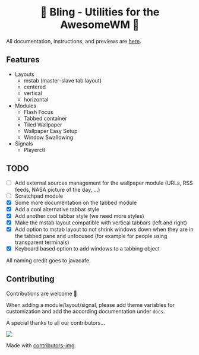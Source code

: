 # <center> 🌟 Bling - Utilities for the AwesomeWM 🌟 </center>

All documentation, instructions, and previews are [here](https://nooo37.github.io/bling).

## Features

- Layouts
    - mstab (master-slave tab layout)
    - centered
    - vertical
    - horizontal
- Modules
    - Flash Focus
    - Tabbed container
    - Tiled Wallpaper
    - Wallpaper Easy Setup
    - Window Swallowing
- Signals
    - Playerctl

## TODO
- [ ] Add external sources management for the wallpaper module (URLs, RSS feeds, NASA picture of the day, ...)
- [ ] Scratchpad module
- [x] Some more documentation on the tabbed module
- [x] Add a cool alternative tabbar style  
- [x] Add another cool tabbar style (we need more styles)
- [x] Make the mstab layout compatible with vertical tabbars (left and right)
- [x] Add option to mstab layout to not shrink windows down when they are in the tabbed pane and unfocused (for example for people using transparent terminals)
- [x] Keyboard based option to add windows to a tabbing object

All naming credit goes to javacafe.

## Contributing

Contributions are welcome 💛

When adding a module/layout/signal, please add theme variables for customization and add the according documentation under `docs`.

A special thanks to all our contributors...

<a href="https://github.com/Nooo37/bling/graphs/contributors">
  <img src="https://contrib.rocks/image?repo=Nooo37/bling" />
</a>

Made with [contributors-img](https://contrib.rocks).
